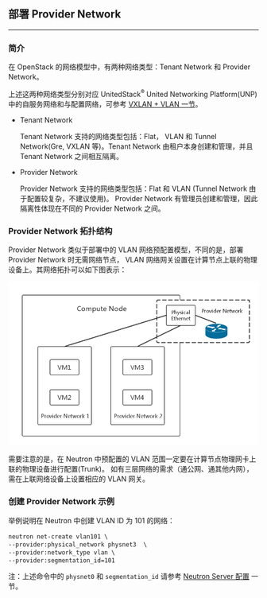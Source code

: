 ## 部署 Provider Network

----

### 简介

在 OpenStack 的网络模型中，有两种网络类型：Tenant Network 和 Provider Network。

上述这两种网络类型分别对应 UnitedStack<sup>®</sup> United Networking Platform(UNP) 中的自服务网络和与配置网络，可参考 [VXLAN + VLAN 一节](./vxlan_vlan.md)。

 - Tenant Network 

   Tenant Network 支持的网络类型包括：Flat， VLAN 和 Tunnel Network(Gre, VXLAN 等)。Tenant Network
由租户本身创建和管理，并且 Tenant Network 之间相互隔离。

 - Provider Network

   Provider Network 支持的网络类型包括：Flat 和 VLAN (Tunnel Network 由于配置较复杂，不建议使用)。
Provider Network 有管理员创建和管理，因此隔离性体现在不同的 Provider Network 之间。

### Provider Network 拓扑结构

  Provider Network 类似于部署中的 VLAN 网络预配置模型，不同的是，部署 Provider Network 时无需网络节点，
VLAN 网络网关设置在计算节点上联的物理设备上。其网络拓扑可以如下图表示：

![Provider Network][1]

[1]: ../../images/deployment/provider_network.png

需要注意的是，在 Neutron 中预配置的 VLAN 范围一定要在计算节点物理网卡上联的物理设备进行配置(Trunk)。
如有三层网络的需求（通公网、通其他内网），需在上联网络设备上设置相应的 VLAN 网关。

### 创建 Provider Network 示例
 
 举例说明在 Neutron 中创建 VLAN ID 为 101 的网络：

```
neutron net-create vlan101 \
--provider:physical_network physnet3  \
--provider:network_type vlan \
--provider:segmentation_id=101
```

注：上述命令中的 `physnet0` 和 `segmentation_id` 请参考 [Neutron Server 配置](./neutron_conf/neutron_server.md) 一节。
